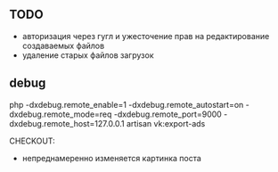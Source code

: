 ## TODO

- авторизация через гугл и ужесточение прав на редактирование создаваемых файлов
- удаление старых файлов загрузок

## debug
php -dxdebug.remote_enable=1 -dxdebug.remote_autostart=on -dxdebug.remote_mode=req -dxdebug.remote_port=9000 -dxdebug.remote_host=127.0.0.1 artisan vk:export-ads

CHECKOUT:
- непреднамеренно изменяется картинка поста
